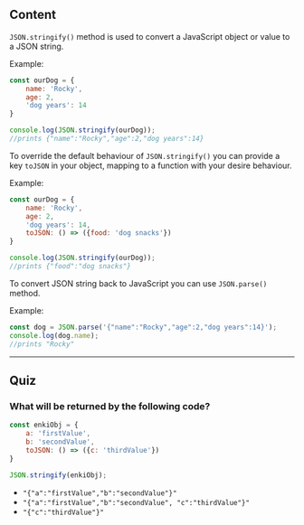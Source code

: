 
## Content

`JSON.stringify()` method is used to convert a JavaScript object or value to a JSON string. 

Example:

```javascript
const ourDog = {
    name: 'Rocky',
    age: 2,
    'dog years': 14
}

console.log(JSON.stringify(ourDog));
//prints {"name":"Rocky","age":2,"dog years":14}
```


To override the default behaviour of `JSON.stringify()` you can provide a key `toJSON` in your object, mapping to a function with your desire behaviour.

Example:

```javascript
const ourDog = {
    name: 'Rocky',
    age: 2,
    'dog years': 14,
    toJSON: () => ({food: 'dog snacks'})
}

console.log(JSON.stringify(ourDog));
//prints {"food":"dog snacks"}
```

To convert JSON string back to JavaScript you can use `JSON.parse()` method.

Example:

```javascript
const dog = JSON.parse('{"name":"Rocky","age":2,"dog years":14}');
console.log(dog.name);
//prints "Rocky"
```

---
## Quiz

### What will be returned by the following code?

```javascript
const enkiObj = {
    a: 'firstValue',
    b: 'secondValue',
    toJSON: () => ({c: 'thirdValue'})
}

JSON.stringify(enkiObj);
```

* `"{"a":"firstValue","b":"secondValue"}"`
* `"{"a":"firstValue","b":"secondValue", "c":"thirdValue"}"`
* `"{"c":"thirdValue"}"`
